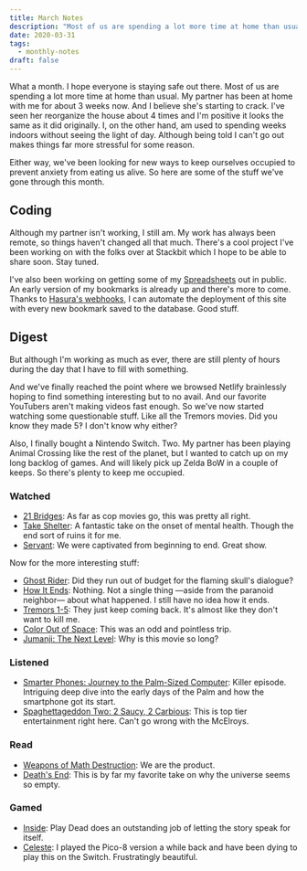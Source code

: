 ```yaml
---
title: March Notes
description: "Most of us are spending a lot more time at home than usual. I'm used to spending weeks indoors without seeing the light of day. Although being told I can't go out makes things far more stressful for some reason."
date: 2020-03-31
tags:
  - monthly-notes
draft: false
---
```


What a month. I hope everyone is staying safe out there. Most of us are spending a lot more time at home than usual. My partner has been at home with me for about 3 weeks now. And I believe she's starting to crack. I've seen her reorganize the house about 4 times and I'm positive it looks the same as it did originally. I, on the other hand, am used to spending weeks indoors without seeing the light of day. Although being told I can't go out makes things far more stressful for some reason.

Either way, we've been looking for new ways to keep ourselves occupied to prevent anxiety from eating us alive. So here are some of the stuff we've gone through this month.

## Coding
Although my partner isn't working, I still am. My work has always been remote, so things haven't changed all that much. There's a cool project I've been working on with the folks over at Stackbit which I hope to be able to share soon. Stay tuned.

I've also been working on getting some of my [Spreadsheets](/posts/spreadsheets/) out in public. An early version of my bookmarks is already up and there's more to come. Thanks to [Hasura's webhooks](https://hasura.io/event-triggers/), I can automate the deployment of this site with every new bookmark saved to the database. Good stuff.

## Digest
But although I'm working as much as ever, there are still plenty of hours during the day that I have to fill with something.

And we've finally reached the point where we browsed Netlify brainlessly hoping to find something interesting but to no avail. And our favorite YouTubers aren't making videos fast enough. So we've now started watching some questionable stuff. Like all the Tremors movies. Did you know they made 5‽ I don't know why either?

Also, I finally bought a Nintendo Switch. Two. My partner has been playing Animal Crossing like the rest of the planet, but I wanted to catch up on my long backlog of games. And will likely pick up Zelda BoW in a couple of keeps. So there's plenty to keep me occupied.

### Watched
- [21 Bridges](https://letterboxd.com/film/21-bridges/): As far as cop movies go, this was pretty all right.
- [Take Shelter](https://letterboxd.com/film/take-shelter/): A fantastic take on the onset of mental health. Though the end sort of ruins it for me.
- [Servant](https://tv.apple.com/us/show/servant/umc.cmc.4y25wuby7pck9o6vaubbbk7gb): We were captivated from beginning to end. Great show.

Now for the more interesting stuff:
- [Ghost Rider](https://letterboxd.com/film/ghost-rider/): Did they run out of budget for the flaming skull's dialogue?
- [How It Ends](https://letterboxd.com/film/how-it-ends/): Nothing. Not a single thing —aside from the paranoid neighbor— about what happened. I still have no idea how it ends.
- [Tremors 1-5](https://letterboxd.com/film/tremors/): They just keep coming back. It's almost like they don't want to kill me.
- [Color Out of Space](https://letterboxd.com/film/color-out-of-space/): This was an odd and pointless trip.
- [Jumanji: The Next Level](https://letterboxd.com/film/jumanji-the-next-level/): Why is this movie so long?

### Listened
- [Smarter Phones: Journey to the Palm-Sized Computer](https://www.redhat.com/en/command-line-heroes/season-4/smarter-phones): Killer episode. Intriguing deep dive into the early days of the Palm and how the smartphone got its start.
- [Spaghettageddon Two: 2 Saucy, 2 Carbious](https://www.themcelroy.family/2020/3/2/21161483/mbmbam-500-spaghettageddon-two-2-saucy-2-carbious): This is top tier entertainment right here. Can't go wrong with the McElroys.

### Read
- [Weapons of Math Destruction](https://www.goodreads.com/book/show/28186015-weapons-of-math-destruction?ac=1&from_search=true&qid=GsYtdPc1He&rank=1): We are the product.
- [Death's End](https://www.goodreads.com/book/show/25451264-death-s-end): This is by far my favorite take on why the universe seems so empty.

### Gamed
- [Inside](https://playdead.com/games/inside/): Play Dead does an outstanding job of letting the story speak for itself.
- [Celeste](http://www.celestegame.com): I played the Pico-8 version a while back and have been dying to play this on the Switch. Frustratingly beautiful.